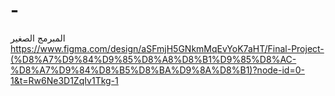 # -
المبرمج الصغير
https://www.figma.com/design/aSFmjH5GNkmMqEvYoK7aHT/Final-Project-(%D8%A7%D9%84%D9%85%D8%A8%D8%B1%D9%85%D8%AC-%D8%A7%D9%84%D8%B5%D8%BA%D9%8A%D8%B1)?node-id=0-1&t=Rw6Ne3D1ZqIv1Tkg-1
